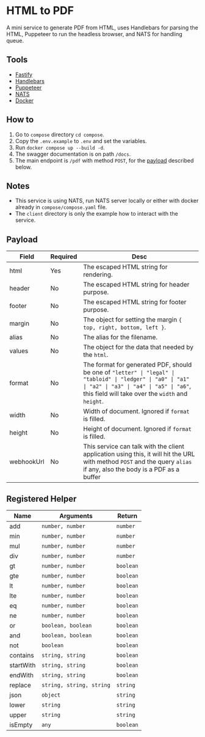 # HTML to PDF

A mini service to generate PDF from HTML, uses Handlebars for parsing the HTML, Puppeteer to run the headless browser, and NATS for handling queue.

## Tools

- [Fastify](https://fastify.io/)
- [Handlebars](https://handlebarsjs.com/)
- [Puppeteer](https://pptr.dev/)
- [NATS](https://nats.io/)
- [Docker](https://www.docker.com/)

## How to

1. Go to `compose` directory `cd compose`.
2. Copy the `.env.example` to `.env` and set the variables.
3. Run `docker compose up --build -d`.
4. The swagger documentation is on path `/docs`.
5. The main endpoint is `/pdf` with method `POST`, for the [payload](#payload) described below.

## Notes

- This service is using NATS, run NATS server locally or either with docker already in `compose/compose.yaml` file.
- The `client` directory is only the example how to interact with the service.

## Payload

| Field | Required | Desc |
|---|---|---|
| html | Yes | The escaped HTML string for rendering. |
| header | No | The escaped HTML string for header purpose. |
| footer | No | The escaped HTML string for footer purpose. |
| margin | No | The object for setting the margin `{ top, right, bottom, left }`. |
| alias | No | The alias for the filename. |
| values | No | The object for the data that needed by the `html`. |
| format | No | The format for generated PDF, should be one of `"letter" \| "legal" \| "tabloid" \| "ledger" \| "a0" \| "a1" \| "a2" \| "a3" \| "a4" \| "a5" \| "a6"`, this field will take over the `width` and `height`. |
| width | No | Width of document. Ignored if `format` is filled. |
| height | No | Height of document. Ignored if `format` is filled. |
| webhookUrl | No | This service can talk with the client application using this, it will hit the URL with method `POST` and the query `alias` if any, also the body is a PDF as a buffer |

## Registered Helper

| Name | Arguments | Return |
|------|-----------|--------|
| add | `number, number` | `number` |
| min | `number, number` | `number` |
| mul | `number, number` | `number` |
| div | `number, number` | `number` |
| gt | `number, number` | `boolean` |
| gte | `number, number` | `boolean` |
| lt | `number, number` | `boolean` |
| lte | `number, number` | `boolean` |
| eq | `number, number` | `boolean` |
| ne | `number, number` | `boolean` |
| or | `boolean, boolean` | `boolean` |
| and | `boolean, boolean` | `boolean` |
| not | `boolean` | `boolean` |
| contains | `string, string` | `boolean` |
| startWith | `string, string` | `boolean` |
| endWith | `string, string` | `boolean` |
| replace | `string, string, string` | `string` |
| json | `object` | `string` |
| lower | `string` | `string` |
| upper | `string` | `string` |
| isEmpty | `any` | `boolean` |
